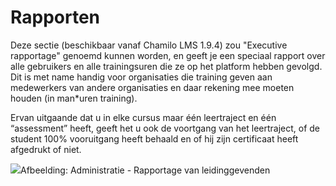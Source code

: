 # Rapporten

Deze sectie \(beschikbaar vanaf Chamilo LMS 1.9.4\) zou "Executive rapportage" genoemd kunnen worden, en geeft je een speciaal rapport over alle gebruikers en alle trainingsuren die ze op het platform hebben gevolgd. Dit is met name handig voor organisaties die training geven aan medewerkers van andere organisaties en daar rekening mee moeten houden \(in man\*uren training\).

Ervan uitgaande dat u in elke cursus maar één leertraject en één “assessment” heeft, geeft het u ook de voortgang van het leertraject, of de student 100% vooruitgang heeft behaald en of hij zijn certificaat heeft afgedrukt of niet.

![](../../.gitbook/assets/images38%20%281%29.png)Afbeelding: Administratie - Rapportage van leidinggevenden
